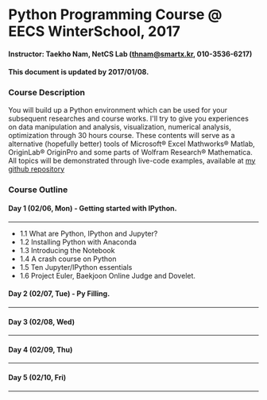 # Python Programming Course @ EECS WinterSchool, 2017
#### Instructor: Taekho Nam, NetCS Lab (thnam@smartx.kr, 010-3536-6217)
#### This document is updated by 2017/01/08.

### Course Description
You will build up a Python environment which can be used for your subsequent researches and course works. I'll try to give you experiences on data manipulation and analysis, visualization, numerical analysis, optimization through 30 hours course. These contents will serve as a alternative (hopefully better) tools of Microsoft® Excel Mathworks® Matlab, OriginLab® OriginPro and some parts of Wolfram Research® Mathematica. All topics will be demonstrated through live-code examples, available at [my github repository](https://github.com/TaekhoNam/GIST-EECS-WinterSchool-Python-2017)

### Course Outline
#### Day 1 (02/06, Mon) - Getting started with IPython.
- - -
* 1.1 What are Python, IPython and Jupyter?
* 1.2 Installing Python with Anaconda
* 1.3 Introducing the Notebook
* 1.4 A crash course on Python
* 1.5 Ten Jupyter/IPython essentials
* 1.6 Project Euler, Baekjoon Online Judge and Dovelet.

#### Day 2 (02/07, Tue) - Py Filling.
- - -
#### Day 3 (02/08, Wed)
- - -
#### Day 4 (02/09, Thu)
- - -
#### Day 5 (02/10, Fri)
- - -
